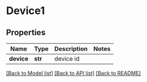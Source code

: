 # Device1

## Properties
Name | Type | Description | Notes
------------ | ------------- | ------------- | -------------
**device** | **str** | device id | 

[[Back to Model list]](../README.md#documentation-for-models) [[Back to API list]](../README.md#documentation-for-api-endpoints) [[Back to README]](../README.md)


